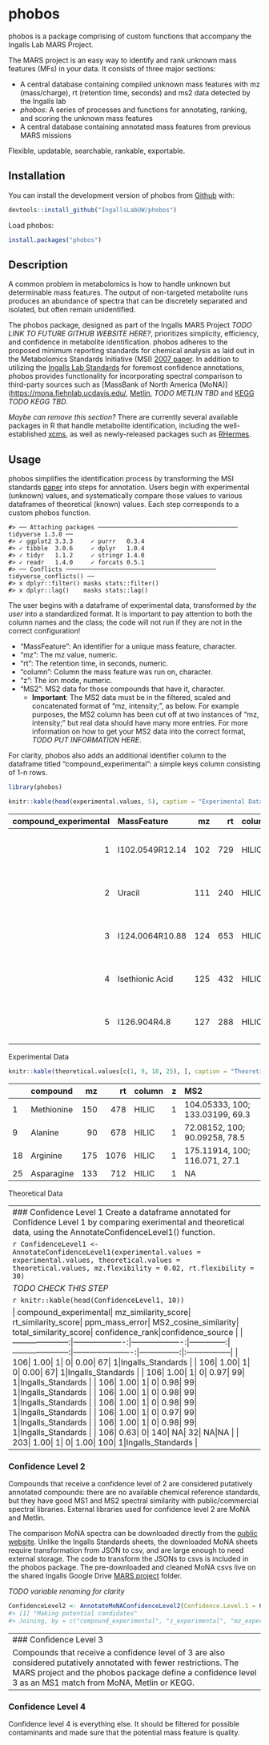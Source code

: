 
<!-- README.md is generated from README.Rmd. Please edit that file -->

# phobos

<!-- badges: start -->
<!-- badges: end -->

phobos is a package comprising of custom functions that accompany the
Ingalls Lab MARS Project.

The MARS project is an easy way to identify and rank unknown mass
features (MFs) in your data. It consists of three major sections:

-   A central database containing compiled unknown mass features with mz
    (mass/charge), rt (retention time, seconds) and ms2 data detected by
    the Ingalls lab
-   *phobos*: A series of processes and functions for annotating,
    ranking, and scoring the unknown mass features
-   A central database containing annotated mass features from previous
    MARS missions

Flexible, updatable, searchable, rankable, exportable.

## Installation

You can install the development version of phobos from
[Github](https://github.com) with:

``` r
devtools::install_github("IngallsLabUW/phobos")
```

Load phobos:

``` r
install.packages("phobos")
```

## Description

A common problem in metabolomics is how to handle unknown but
determinable mass features. The output of non-targeted metabolite runs
produces an abundance of spectra that can be discretely separated and
isolated, but often remain unidentified.

The phobos package, designed as part of the Ingalls MARS Project *TODO
LINK TO FUTURE GITHUB WEBSITE HERE?*, prioritizes simplicity,
efficiency, and confidence in metabolite identification. phobos adheres
to the proposed minimum reporting standards for chemical analysis as
laid out in the Metabolomics Standards Initiative (MSI) [2007
paper](https://www.ncbi.nlm.nih.gov/pmc/articles/PMC3772505/pdf/nihms504189.pdf).
In addition to utilizing the [Ingalls Lab
Standards](https://github.com/IngallsLabUW/Ingalls_Standards) for
foremost confidence annotations, phobos provides functionality for
incorporating spectral comparison to third-party sources such as
\[MassBank of North America
(MoNA)\](<https://mona.fiehnlab.ucdavis.edu/>,
[Metlin](https://metlin.scripps.edu/landing_page.php?pgcontent=mainPage),
*TODO METLIN TBD* and [KEGG](https://www.genome.jp/kegg/) *TODO KEGG
TBD*.

*Maybe can remove this section?* There are currently several available
packages in R that handle metabolite identification, including the
well-established
[xcms](https://bioconductor.org/packages/release/bioc/html/xcms.html),
as well as newly-released packages such as
[RHermes](https://rogerginber.github.io/RHermes/articles/RHermes_UserGuide.html).

## Usage

phobos simplifies the identification process by transforming the MSI
standards
[paper](https://www.ncbi.nlm.nih.gov/pmc/articles/PMC3772505/pdf/nihms504189.pdf)
into steps for annotation. Users begin with experimental (unknown)
values, and systematically compare those values to various dataframes of
theoretical (known) values. Each step corresponds to a custom phobos
function.

    #> ── Attaching packages ─────────────────────────────────────── tidyverse 1.3.0 ──
    #> ✓ ggplot2 3.3.3     ✓ purrr   0.3.4
    #> ✓ tibble  3.0.6     ✓ dplyr   1.0.4
    #> ✓ tidyr   1.1.2     ✓ stringr 1.4.0
    #> ✓ readr   1.4.0     ✓ forcats 0.5.1
    #> ── Conflicts ────────────────────────────────────────── tidyverse_conflicts() ──
    #> x dplyr::filter() masks stats::filter()
    #> x dplyr::lag()    masks stats::lag()

The user begins with a dataframe of experimental data, transformed *by
the user* into a standardized format. It is important to pay attention
to both the column names and the class; the code will not run if they
are not in the correct configuration!

-   “MassFeature”: An identifier for a unique mass feature, character.
-   “mz”: The mz value, numeric.
-   “rt”: The retention time, in seconds, numeric.
-   “column”: Column the mass feature was run on, character.
-   “z”: The ion mode, numeric.
-   “MS2”: MS2 data for those compounds that have it, character.
    -   **Important**: The MS2 data must be in the filtered, scaled and
        concatenated format of “mz, intensity;”, as below. For example
        purposes, the MS2 column has been cut off at two instances of
        “mz, intensity;” but real data should have many more entries.
        For more information on how to get your MS2 data into the
        correct format, *TODO PUT INFORMATION HERE*.

For clarity, phobos also adds an additional identifier column to the
dataframe titled “compound\_experimental”: a simple keys column
consisting of 1-n rows.

``` r
library(phobos)

knitr::kable(head(experimental.values, 5), caption = "Experimental Data")
```

| compound\_experimental | MassFeature     |  mz |  rt | column |   z | MS2                             |
|-----------------------:|:----------------|----:|----:|:-------|----:|:--------------------------------|
|                      1 | I102.0549R12.14 | 102 | 729 | HILIC  |  -1 | 59.01263, 100; 74.99261, 41.1   |
|                      2 | Uracil          | 111 | 240 | HILIC  |  -1 | 110.97466, 100; 110.03485, 39.1 |
|                      3 | I124.0064R10.88 | 124 | 653 | HILIC  |  -1 | 124.01125, 100; 123.90107, 58.1 |
|                      4 | Isethionic Acid | 125 | 432 | HILIC  |  -1 | 124.99041, 100; 94.97973, 27.2  |
|                      5 | I126.904R4.8    | 127 | 288 | HILIC  |  -1 | 126.90401, 100; 85.03849, 1.4   |

Experimental Data

``` r
knitr::kable(theoretical.values[c(1, 9, 18, 25), ], caption = "Theoretical Data")
```

|     | compound   |  mz |   rt | column |   z | MS2                             |
|:----|:-----------|----:|-----:|:-------|----:|:--------------------------------|
| 1   | Methionine | 150 |  478 | HILIC  |   1 | 104.05333, 100; 133.03199, 69.3 |
| 9   | Alanine    |  90 |  678 | HILIC  |   1 | 72.08152, 100; 90.09258, 78.5   |
| 18  | Arginine   | 175 | 1076 | HILIC  |   1 | 175.11914, 100; 116.071, 27.1   |
| 25  | Asparagine | 133 |  712 | HILIC  |   1 | NA                              |

Theoretical Data

|                                                                                                                                                                                                                                                                                                                                                                                                                                                                                                                                                                                                                                                                                                                                                                                                                                                                                                |
|------------------------------------------------------------------------------------------------------------------------------------------------------------------------------------------------------------------------------------------------------------------------------------------------------------------------------------------------------------------------------------------------------------------------------------------------------------------------------------------------------------------------------------------------------------------------------------------------------------------------------------------------------------------------------------------------------------------------------------------------------------------------------------------------------------------------------------------------------------------------------------------------|
| \#\#\# Confidence Level 1 Create a dataframe annotated for Confidence Level 1 by comparing exerimental and theoretical data, using the AnnotateConfidenceLevel1() function.                                                                                                                                                                                                                                                                                                                                                                                                                                                                                                                                                                                                                                                                                                                    |
| `r ConfidenceLevel1 <- AnnotateConfidenceLevel1(experimental.values = experimental.values, theoretical.values = theoretical.values, mz.flexibility = 0.02, rt.flexibility = 30)`                                                                                                                                                                                                                                                                                                                                                                                                                                                                                                                                                                                                                                                                                                               |
| *TODO CHECK THIS STEP*                                                                                                                                                                                                                                                                                                                                                                                                                                                                                                                                                                                                                                                                                                                                                                                                                                                                         |
| `r knitr::kable(head(ConfidenceLevel1, 10))`                                                                                                                                                                                                                                                                                                                                                                                                                                                                                                                                                                                                                                                                                                                                                                                                                                                   |
| \| compound\_experimental\| mz\_similarity\_score\| rt\_similarity\_score\| ppm\_mass\_error\| MS2\_cosine\_similarity\| total\_similarity\_score\| confidence\_rank\|confidence\_source \| \|———————:\|——————-:\|——————-:\|————–:\|———————:\|———————-:\|—————:\|:—————–\| \| 106\| 1.00\| 1\| 0\| 0.00\| 67\| 1\|Ingalls\_Standards \| \| 106\| 1.00\| 1\| 0\| 0.00\| 67\| 1\|Ingalls\_Standards \| \| 106\| 1.00\| 1\| 0\| 0.97\| 99\| 1\|Ingalls\_Standards \| \| 106\| 1.00\| 1\| 0\| 0.98\| 99\| 1\|Ingalls\_Standards \| \| 106\| 1.00\| 1\| 0\| 0.98\| 99\| 1\|Ingalls\_Standards \| \| 106\| 1.00\| 1\| 0\| 0.98\| 99\| 1\|Ingalls\_Standards \| \| 106\| 1.00\| 1\| 0\| 0.97\| 99\| 1\|Ingalls\_Standards \| \| 106\| 1.00\| 1\| 0\| 0.98\| 99\| 1\|Ingalls\_Standards \| \| 106\| 0.63\| 0\| 140\| NA\| 32\| NA\|NA \| \| 203\| 1.00\| 1\| 0\| 1.00\| 100\| 1\|Ingalls\_Standards \| |

### Confidence Level 2

Compounds that receive a confidence level of 2 are considered putatively
annotated compounds: there are no available chemical reference
standards, but they have good MS1 and MS2 spectral similarity with
public/commercial spectral libraries. External libraries used for
confidence level 2 are MoNA and Metlin.

The comparison MoNA spectra can be downloaded directly from the [public
website](https://mona.fiehnlab.ucdavis.edu/downloads). Unlike the
Ingalls Standards sheets, the downloaded MoNA sheets require
transformation from JSON to csv, and are large enough to need external
storage. The code to transform the JSONs to csvs is included in the
phobos package. The pre-downloaded and cleaned MoNA csvs live on the
shared Ingalls Google Drive [MARS
project](https://drive.google.com/drive/folders/1lzIsDJJ7EyDpJrCTLdspHc0KS6zxUIDQ)
folder.

*TODO variable renaming for clarity*

``` r
ConfidenceLevel2 <- AnnotateMoNAConfidenceLevel2(Confidence.Level.1 = Confidence.Level.1, mz.flexibility = 0.02, rt.flexibility = 30)
#> [1] "Making potential candidates"
#> Joining, by = c("compound_experimental", "z_experimental", "mz_experimental", "MS2_experimental")
```

|                                                                                                                                                                                                                                 |
|---------------------------------------------------------------------------------------------------------------------------------------------------------------------------------------------------------------------------------|
| \#\#\# Confidence Level 3                                                                                                                                                                                                       |
| Compounds that receive a confidence level of 3 are also considered putatively annotated with fewer restrictions. The MARS project and the phobos package define a confidence level 3 as an MS1 match from MoNA, Metlin or KEGG. |

### Confidence Level 4

Confidence level 4 is everything else. It should be filtered for
possible contaminants and made sure that the potential mass feature is
quality.
